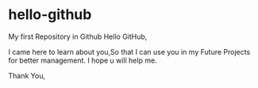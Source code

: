# hello-github
My first Repository in Github
Hello GitHub,

I came here to learn about you,So that I can use you in my Future Projects for better management.
I hope u will help me.

Thank You,
